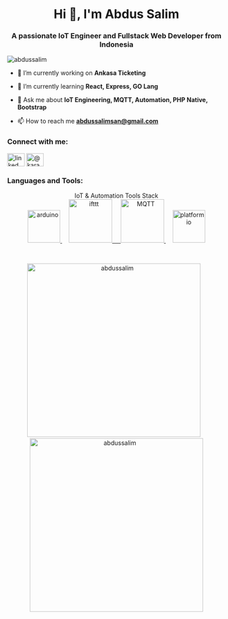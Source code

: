 <h1 align="center">Hi 👋, I'm Abdus Salim</h1>
<h3 align="center">A passionate IoT Engineer and Fullstack Web Developer from Indonesia</h3>

<p align="left"> <img src="https://komarev.com/ghpvc/?username=abdussalim&label=Profile%20views&color=0e75b6&style=flat" alt="abdussalim" /> </p>

- 🔭 I’m currently working on **Ankasa Ticketing**

- 🌱 I’m currently learning **React, Express, GO Lang**

- 💬 Ask me about **IoT Engineering, MQTT, Automation, PHP Native, Bootstrap**

- 📫 How to reach me **abdussalimsan@gmail.com**

<h3 align="left">Connect with me:</h3>
<p align="left">
<a href="https://linkedin.com/in/linked.com/in/abdussalim" target="blank"><img align="center" src="https://raw.githubusercontent.com/rahuldkjain/github-profile-readme-generator/master/src/images/icons/Social/linked-in-alt.svg" alt="linked.com/in/abdussalim" height="30" width="40" /></a>
<a href="https://instagram.com/@karaage_sarimu" target="blank"><img align="center" src="https://raw.githubusercontent.com/rahuldkjain/github-profile-readme-generator/master/src/images/icons/Social/instagram.svg" alt="@karaage_sarimu" height="30" width="40" /></a>
</p>

<h3 align="left">Languages and Tools:</h3>

<p align="center"> IoT & Automation Tools Stack <br> <a href="https://www.arduino.cc/" target="_blank" rel="noreferrer"> <img src="https://cdn.worldvectorlogo.com/logos/arduino-1.svg" alt="arduino" width="75" height="75"/> </a>  &nbsp;&nbsp;&nbsp; <a href="https://ifttt.com/" target="_blank" rel="noreferrer"> <img src="https://www.vectorlogo.zone/logos/ifttt/ifttt-ar21.svg" alt="ifttt" width="100" height="100"/> &nbsp;&nbsp;&nbsp; </a> <a href="https://mqtt.org/" target="_blank" rel="noreferrer"> <img src="https://upload.wikimedia.org/wikipedia/commons/e/e0/Mqtt-hor.svg" alt="MQTT" width="100" height="100"/> </a> &nbsp;&nbsp;&nbsp; <a href="https://www.platform.io/" target="_blank" rel="noreferrer"> <img src="https://upload.wikimedia.org/wikipedia/commons/c/cd/PlatformIO_logo.svg" alt="platformio" width="75" height="75"/> </a> </p>

<br>

<p align="center"><span><img  width="400px" src="https://github-readme-stats.vercel.app/api?username=abdussalim&show_icons=true&locale=en" alt="abdussalim" />&nbsp;&nbsp;&nbsp;<img width="400px" src="https://github-readme-streak-stats.herokuapp.com/?user=abdussalim&" alt="abdussalim" /></span></p>
